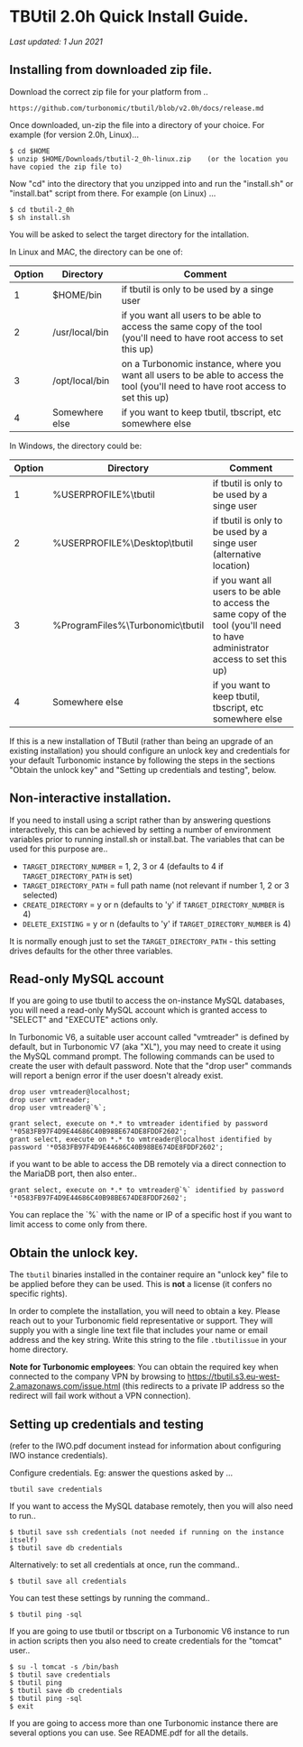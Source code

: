 # TBUtil 2.0h Quick Install Guide.

*Last updated: 1 Jun 2021*

## Installing from downloaded zip file.

Download the correct zip file for your platform from ..

`https://github.com/turbonomic/tbutil/blob/v2.0h/docs/release.md`

Once downloaded, un-zip the file into a directory of your choice. For example (for version 2.0h, Linux)...

```
$ cd $HOME
$ unzip $HOME/Downloads/tbutil-2_0h-linux.zip    (or the location you have copied the zip file to)
```

Now "cd" into the directory that you unzipped into and run the "install.sh" or "install.bat" script from there. For example (on Linux) ...

```
$ cd tbutil-2_0h
$ sh install.sh
```

You will be asked to select the target directory for the intallation.

In Linux and MAC, the directory can be one of:

| Option | Directory | Comment |
| ------ | --------- | --------|
| 1 | $HOME/bin | if tbutil is only to be used by a singe user |
| 2 | /usr/local/bin | if you want all users to be able to access the same copy of the tool (you'll need to have root access to set this up) |
| 3 | /opt/local/bin | on a Turbonomic instance, where you want all users to be able to access the tool (you'll need to have root access to set this up) |
| 4 | Somewhere else | if you want to keep tbutil, tbscript, etc somewhere else |

In Windows, the directory could be:

| Option | Directory | Comment |
| ------ | --------- | --------|
| 1 | %USERPROFILE%\tbutil | if tbutil is only to be used by a singe user |
| 2 | %USERPROFILE%\Desktop\tbutil | if tbutil is only to be used by a singe user (alternative location) |
| 3 | %ProgramFiles%\Turbonomic\tbutil | if you want all users to be able to access the same copy of the tool (you'll need to have administrator access to set this up) |
| 4 | Somewhere else | if you want to keep tbutil, tbscript, etc somewhere else |

If this is a new installation of TButil (rather than being an upgrade of an existing installation) you should configure an unlock key and credentials for your default Turbonomic instance by following the steps in the sections "Obtain the unlock key" and "Setting up credentials and testing", below.

## Non-interactive installation.

If you need to install using a script rather than by answering questions interactively, this can be achieved by setting a number of environment variables prior to running install.sh or install.bat. The variables that can be used for this purpose are..

- `TARGET_DIRECTORY_NUMBER` = 1, 2, 3 or 4 (defaults to 4 if `TARGET_DIRECTORY_PATH` is set)
- `TARGET_DIRECTORY_PATH` = full path name (not relevant if number 1, 2 or 3 selected)
- `CREATE_DIRECTORY` = y or n (defaults to 'y' if `TARGET_DIRECTORY_NUMBER` is 4)
- `DELETE_EXISTING` = y or n (defaults to 'y' if `TARGET_DIRECTORY_NUMBER` is 4)

It is normally enough just to set the `TARGET_DIRECTORY_PATH` - this setting drives defaults for the other three variables.

## Read-only MySQL account

If you are going to use tbutil to access the on-instance MySQL databases, you will need a read-only MySQL account which is granted access to "SELECT" and "EXECUTE" actions only.

In Turbonomic V6, a suitable user account called "vmtreader" is defined by default, but in Turbonomic V7 (aka "XL"), you may need to create it using the MySQL command prompt. The following commands can be used to create the user with default password. Note that the "drop user" commands will report a benign error if the user doesn't already exist.

```
drop user vmtreader@localhost;
drop user vmtreader;
drop user vmtreader@`%`;

grant select, execute on *.* to vmtreader identified by password '*0583FB97F4D9E44686C40B98BE674DE8FDDF2602';
grant select, execute on *.* to vmtreader@localhost identified by password '*0583FB97F4D9E44686C40B98BE674DE8FDDF2602';
```

if you want to be able to access the DB remotely via a direct connection to the MariaDB port, then also enter..

```
grant select, execute on *.* to vmtreader@`%` identified by password '*0583FB97F4D9E44686C40B98BE674DE8FDDF2602';
```

You can replace the \`%\` with the name or IP of a specific host if you want to limit access to come only from there.


## Obtain the unlock key.

The `tbutil` binaries installed in the container require an "unlock key" file to be applied before they can be used. This is **not** a license (it confers no specific rights).

In order to complete the installation, you will need to obtain a key. Please reach out to your Turbonomic field representative or support. They will supply you with a single line text file that includes your name or email address and the key string. Write this string to the file `.tbutilissue` in your home directory.

**Note for Turbonomic employees**: You can obtain the required key when connected to the company VPN by browsing to https://tbutil.s3.eu-west-2.amazonaws.com/issue.html (this redirects to a private IP address so the redirect will fail work without a VPN connection).


## Setting up credentials and testing

(refer to the IWO.pdf document instead for information about configuring IWO instance credentials).

Configure credentials. Eg: answer the questions asked by ...

```
tbutil save credentials
```

If you want to access the MySQL database remotely, then you will also need to run..

```
$ tbutil save ssh credentials (not needed if running on the instance itself)
$ tbutil save db credentials
```

Alternatively: to set all credentials at once, run the command..

```
$ tbutil save all credentials
```

You can test these settings by running the command..

```
$ tbutil ping -sql
```

If you are going to use tbutil or tbscript on a Turbonomic V6 instance to run in action scripts then you also need to create credentials for the "tomcat" user..

```
$ su -l tomcat -s /bin/bash
$ tbutil save credentials
$ tbutil ping
$ tbutil save db credentials
$ tbutil ping -sql
$ exit
```

If you are going to access more than one Turbonomic instance there are several options you can use. See README.pdf for all the details.
